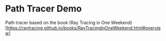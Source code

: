 # Path Tracer Demo
Path tracer based on the book (Ray Tracing in One Weekend)[https://raytracing.github.io/books/RayTracingInOneWeekend.html#overview]
